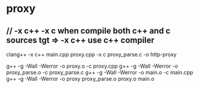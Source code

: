 # proxy


// -x c++ -x c when compile both c++ and c sources tgt => -x c++ use c++ compiler 
---
clang++ -x c++ main.cpp proxy.cpp -x c proxy_parse.c -o http-proxy

g++ -g -Wall -Werror -o proxy.o -c proxy.cpp
g++ -g -Wall -Werror -o proxy_parse.o -c proxy_parse.c
g++ -g -Wall -Werror -o main.o -c main.cpp
g++ -g -Wall -Werror -o proxy proxy_parse.o proxy.o main.o
